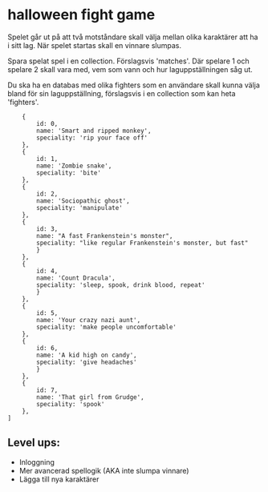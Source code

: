 # halloween fight game

Spelet går ut på att två motståndare skall välja mellan olika karaktärer att ha i sitt lag. När spelet startas skall en vinnare slumpas.

Spara spelat spel i en collection. Förslagsvis 'matches'. Där spelare 1 och spelare 2 skall vara med, vem som vann och hur laguppställningen såg ut.

Du ska ha en databas med olika fighters som en användare skall kunna välja bland för sin laguppställning, förslagsvis i en collection som kan heta 'fighters'.

```[
    {
        id: 0,
        name: 'Smart and ripped monkey',
        speciality: 'rip your face off'
    },
    {
        id: 1,
        name: 'Zombie snake',
        speciality: 'bite'
    },
    {
        id: 2,
        name: 'Sociopathic ghost',
        speciality: 'manipulate'
    },
    {
        id: 3,
        name: "A fast Frankenstein's monster",
        speciality: "like regular Frankenstein's monster, but fast"
        }
    },
    {
        id: 4,
        name: 'Count Dracula',
        speciality: 'sleep, spook, drink blood, repeat'
        }
    },
    {
        id: 5,
        name: 'Your crazy nazi aunt',
        speciality: 'make people uncomfortable'
    },
    {
        id: 6,
        name: 'A kid high on candy',
        speciality: 'give headaches'
        }
    },
    {
        id: 7,
        name: 'That girl from Grudge',
        speciality: 'spook'
    },
]
```

## Level ups:
* Inloggning
* Mer avancerad spellogik (AKA inte slumpa vinnare)
* Lägga till nya karaktärer

